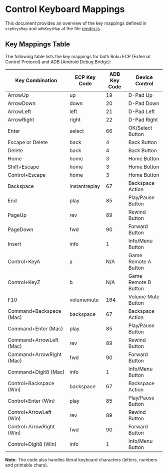 # Control Keyboard Mappings

This document provides an overview of the key mappings defined in `ecpKeysMap` and `adbKeysMap` at the file [render.js](../public/render.js).

## Key Mappings Table

The following table lists the key mappings for both Roku ECP (External Control Protocol) and ADB (Android Debug Bridge):

| Key Combination         | ECP Key Code  | ADB Key Code | Device Control       |
|-------------------------|---------------|--------------|----------------------|
| ArrowUp                 | up            | 19           | D-Pad Up             |
| ArrowDown               | down          | 20           | D-Pad Down           |
| ArrowLeft               | left          | 21           | D-Pad Left           |
| ArrowRight              | right         | 22           | D-Pad Right          |
| Enter                   | select        | 66           | OK/Select Button     |
| Escape or Delete        | back          | 4            | Back Button          |
| Delete                  | back          | 4            | Back Button          |
| Home                    | home          | 3            | Home Button          |
| Shift+Escape            | home          | 3            | Home Button          |
| Control+Escape          | home          | 3            | Home Button          |
| Backspace               | instantreplay | 67           | Backspace Action     |
| End                     | play          | 85           | Play/Pause Button    |
| PageUp                  | rev           | 89           | Rewind Button        |
| PageDown                | fwd           | 90           | Forward Button       |
| Insert                  | info          | 1            | Info/Menu Button     |
| Control+KeyA            | a             | N/A          | Game Remote A Button |
| Control+KeyZ            | b             | N/A          | Game Remote B Button |
| F10                     | volumemute    | 164          | Volume Mute Button   |
| Command+Backspace (Mac) | backspace     | 67           | Backspace Action     |
| Command+Enter (Mac)     | play          | 85           | Play/Pause Button    |
| Command+ArrowLeft (Mac) | rev           | 89           | Rewind Button        |
| Command+ArrowRight (Mac)| fwd           | 90           | Forward Button       |
| Command+Digit8 (Mac)    | info          | 1            | Info/Menu Button     |
| Control+Backspace (Win) | backspace     | 67           | Backspace Action     |
| Control+Enter (Win)     | play          | 85           | Play/Pause Button    |
| Control+ArrowLeft (Win) | rev           | 89           | Rewind Button        |
| Control+ArrowRight (Win)| fwd           | 90           | Forward Button       |
| Control+Digit8 (Win)    | info          | 1            | Info/Menu Button     |

**Note**: The code also handles literal keyboard characters (letters, numbers and printable chars).
